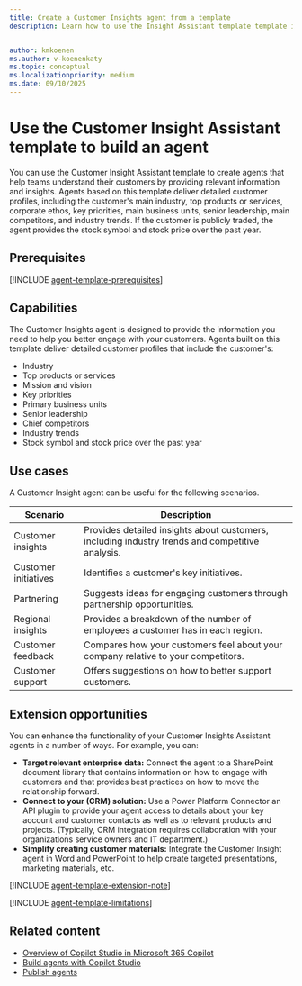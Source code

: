 ```yaml
---
title: Create a Customer Insights agent from a template
description: Learn how to use the Insight Assistant template template in the Copilot Studio lite experience to create a declarative agent.


author: kmkoenen
ms.author: v-koenenkaty
ms.topic: conceptual
ms.localizationpriority: medium
ms.date: 09/10/2025
---
```


# Use the Customer Insight Assistant template to build an agent

You can use the Customer Insight Assistant template to create agents that help teams understand their customers by providing relevant information and insights. Agents based on this template deliver detailed customer profiles, including the customer's main industry, top products or services, corporate ethos, key priorities, main business units, senior leadership, main competitors, and industry trends. If the customer is publicly traded, the agent provides the stock symbol and stock price over the past year.

## Prerequisites

[!INCLUDE [agent-template-prerequisites](includes/agent-template-prerequisites.md)]

## Capabilities

The Customer Insights agent is designed to provide the information you need to help you better engage with your customers. Agents built on this template deliver detailed customer profiles that include the customer's:

- Industry
- Top products or services
- Mission and vision
- Key priorities
- Primary business units
- Senior leadership
- Chief competitors
- Industry trends
- Stock symbol and stock price over the past year

## Use cases

A Customer Insight agent can be useful for the following scenarios.

| **Scenario** | **Description** |
| ----------   | ----------  |
| Customer insights   | Provides detailed insights about customers, including industry trends and competitive analysis.  |
| Customer initiatives   | Identifies a customer's key initiatives.  |
| Partnering   | Suggests ideas for engaging customers through partnership opportunities. |
| Regional insights    | Provides a breakdown of the number of employees a customer has in each region. |
| Customer feedback   | Compares how your customers feel about your company relative to your competitors.  |
| Customer support   | Offers suggestions on how to better support customers. |

## Extension opportunities

You can enhance the functionality of your Customer Insights Assistant agents in a number of ways. For example, you can:

- **Target relevant enterprise data:** Connect the agent to a SharePoint document library that contains information on how to engage with customers and that provides best practices on how to move the relationship forward.
- **Connect to your (CRM) solution:** Use a Power Platform Connector an API plugin to provide your agent access to details about your key account and customer contacts as well as to relevant products and projects. (Typically, CRM integration requires collaboration with your organizations service owners and IT department.)
- **Simplify creating customer materials:** Integrate the Customer Insight agent in Word and PowerPoint to help create targeted presentations, marketing materials, etc.

<!-- Note about IT involvement -->
[!INCLUDE [agent-template-extension-note](includes/agent-template-extension-note.md)]

<!-- Limitations -->

[!INCLUDE [agent-template-limitations](includes/agent-template-limitations.md)]

## Related content

- [Overview of Copilot Studio in Microsoft 365 Copilot](copilot-studio-lite-experience.md)
- [Build agents with Copilot Studio](copilot-studio-lite-build.md)
- [Publish agents](copilot-studio-lite-publish.md)